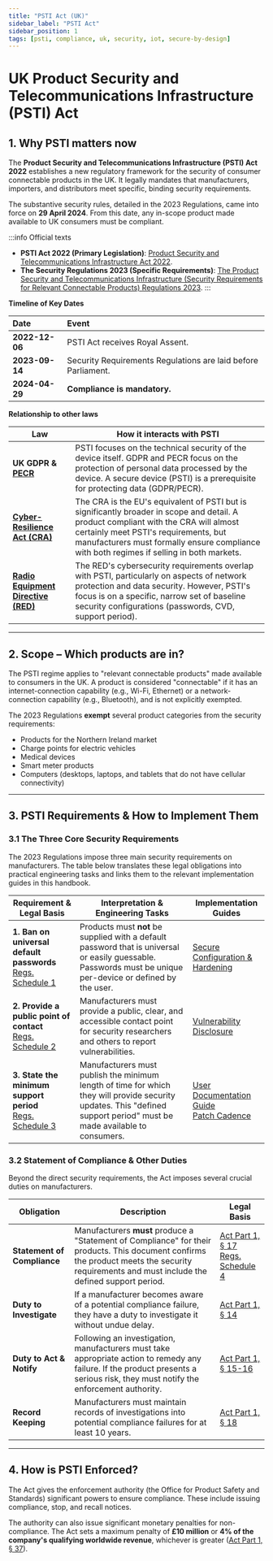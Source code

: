 ```yaml
---
title: "PSTI Act (UK)"
sidebar_label: "PSTI Act"
sidebar_position: 1
tags: [psti, compliance, uk, security, iot, secure-by-design]
---
```

# UK Product Security and Telecommunications Infrastructure (PSTI) Act

## 1. Why PSTI matters now

The **Product Security and Telecommunications Infrastructure (PSTI) Act 2022** establishes a new regulatory framework for the security of consumer connectable products in the UK. It legally mandates that manufacturers, importers, and distributors meet specific, binding security requirements.

The substantive security rules, detailed in the 2023 Regulations, came into force on **29 April 2024**. From this date, any in-scope product made available to UK consumers must be compliant.

:::info Official texts
- **PSTI Act 2022 (Primary Legislation)**: [Product Security and Telecommunications Infrastructure Act 2022][psti_act_2022].
- **The Security Regulations 2023 (Specific Requirements)**: [The Product Security and Telecommunications Infrastructure (Security Requirements for Relevant Connectable Products) Regulations 2023][psti_regs_2023].
:::

**Timeline of Key Dates**

| Date | Event |
| :--- | :--- |
| **2022-12-06** | PSTI Act receives Royal Assent. |
| **2023-09-14** | Security Requirements Regulations are laid before Parliament. |
| **2024-04-29** | **Compliance is mandatory.** |

**Relationship to other laws**

| Law | How it interacts with PSTI |
|-----|----------------------------|
| **UK GDPR & [PECR](./pecr-overview.md)** | PSTI focuses on the technical security of the device itself. GDPR and PECR focus on the protection of personal data processed by the device. A secure device (PSTI) is a prerequisite for protecting data (GDPR/PECR). |
| **[Cyber-Resilience Act (CRA)](../eu/cra-overview.md)** | The CRA is the EU's equivalent of PSTI but is significantly broader in scope and detail. A product compliant with the CRA will almost certainly meet PSTI's requirements, but manufacturers must formally ensure compliance with both regimes if selling in both markets. |
| **[Radio Equipment Directive (RED)](../eu/red-overview.md)** | The RED's cybersecurity requirements overlap with PSTI, particularly on aspects of network protection and data security. However, PSTI's focus is on a specific, narrow set of baseline security configurations (passwords, CVD, support period). |

---

## 2. Scope – Which products are in?

The PSTI regime applies to "relevant connectable products" made available to consumers in the UK. A product is considered "connectable" if it has an internet-connection capability (e.g., Wi-Fi, Ethernet) or a network-connection capability (e.g., Bluetooth), and is not explicitly exempted.

The 2023 Regulations **exempt** several product categories from the security requirements:
- Products for the Northern Ireland market
- Charge points for electric vehicles
- Medical devices
- Smart meter products
- Computers (desktops, laptops, and tablets that do not have cellular connectivity)

---

## 3. PSTI Requirements & How to Implement Them

### 3.1 The Three Core Security Requirements
The 2023 Regulations impose three main security requirements on manufacturers. The table below translates these legal obligations into practical engineering tasks and links them to the relevant implementation guides in this handbook.

| Requirement & Legal Basis | Interpretation & Engineering Tasks | Implementation Guides |
|---|---|---|
| **1. Ban on universal default passwords**<br/>[Regs. Schedule 1][psti_regs_sched1] | Products must **not** be supplied with a default password that is universal or easily guessable. Passwords must be unique per-device or defined by the user. | [Secure Configuration & Hardening](../../implementation/build-phase/secure-configuration.md) |
| **2. Provide a public point of contact**<br/>[Regs. Schedule 2][psti_regs_sched2] | Manufacturers must provide a public, clear, and accessible contact point for security researchers and others to report vulnerabilities. | [Vulnerability Disclosure](../../implementation/operate-phase/vulnerability-disclosure.md) |
| **3. State the minimum support period**<br/>[Regs. Schedule 3][psti_regs_sched3] | Manufacturers must publish the minimum length of time for which they will provide security updates. This "defined support period" must be made available to consumers. | [User Documentation Guide](../../implementation/build-phase/user-documentation.md)<br/>[Patch Cadence](../../implementation/operate-phase/patch-cadence.md) |

### 3.2 Statement of Compliance & Other Duties
Beyond the direct security requirements, the Act imposes several crucial duties on manufacturers.

| Obligation | Description | Legal Basis |
|---|---|---|
| **Statement of Compliance** | Manufacturers **must** produce a "Statement of Compliance" for their products. This document confirms the product meets the security requirements and must include the defined support period. | [Act Part 1, § 17][psti_act_s17]<br/>[Regs. Schedule 4][psti_regs_sched4] |
| **Duty to Investigate** | If a manufacturer becomes aware of a potential compliance failure, they have a duty to investigate it without undue delay. | [Act Part 1, § 14][psti_act_s14] |
| **Duty to Act & Notify** | Following an investigation, manufacturers must take appropriate action to remedy any failure. If the product presents a serious risk, they must notify the enforcement authority. | [Act Part 1, § 15-16][psti_act_s15] |
| **Record Keeping** | Manufacturers must maintain records of investigations into potential compliance failures for at least 10 years. | [Act Part 1, § 18][psti_act_s18] |

---

## 4. How is PSTI Enforced?

The Act gives the enforcement authority (the Office for Product Safety and Standards) significant powers to ensure compliance. These include issuing compliance, stop, and recall notices.

The authority can also issue significant monetary penalties for non-compliance. The Act sets a maximum penalty of **£10 million** or **4% of the company's qualifying worldwide revenue**, whichever is greater ([Act Part 1, § 37][psti_act_s37]).


<!-- Citations -->
[psti_act_2022]: https://www.legislation.gov.uk/ukpga/2022/46
[psti_regs_2023]: https://www.legislation.gov.uk/uksi/2023/1007
[psti_act_s14]: https://www.legislation.gov.uk/ukpga/2022/46/section/14
[psti_act_s15]: https://www.legislation.gov.uk/ukpga/2022/46/section/15
[psti_act_s17]: https://www.legislation.gov.uk/ukpga/2022/46/section/17
[psti_act_s18]: https://www.legislation.gov.uk/ukpga/2022/46/section/18
[psti_act_s37]: https://www.legislation.gov.uk/ukpga/2022/46/section/37
[psti_regs_sched1]: https://www.legislation.gov.uk/uksi/2023/1007/schedule/1
[psti_regs_sched2]: https://www.legislation.gov.uk/uksi/2023/1007/schedule/2
[psti_regs_sched3]: https://www.legislation.gov.uk/uksi/2023/1007/schedule/3
[psti_regs_sched4]: https://www.legislation.gov.uk/uksi/2023/1007/schedule/4